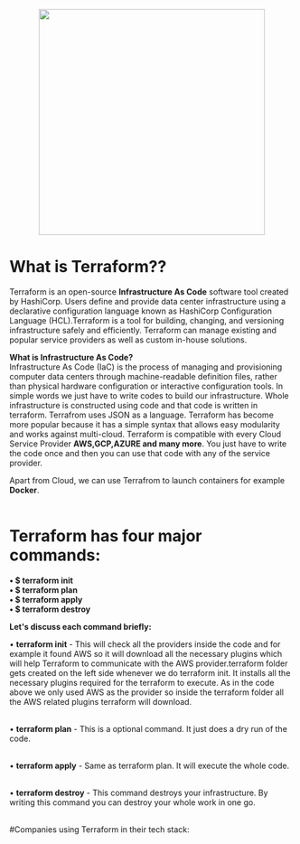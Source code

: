  <p align="center">
  <img src="https://user-images.githubusercontent.com/67653554/144899383-8c1d93a1-2111-4186-b516-7323fb85233b.png" width="400" hieght="400"/>
</p>

# What is Terraform??
Terraform is an open-source  **Infrastructure As Code** software tool created by HashiCorp. Users define and provide data center infrastructure using a declarative configuration language known as HashiCorp Configuration Language (HCL).Terraform is a tool for building, changing, and versioning infrastructure safely and efficiently. Terraform can manage existing and popular service providers as well as custom in-house solutions.

**What is Infrastructure As Code?** <br>
Infrastructure As Code (IaC) is the process of managing and provisioning computer data centers through machine-readable definition files, rather than physical hardware configuration or interactive configuration tools. In simple words we just have to write codes to build our infrastructure. Whole infrastructure is constructed using code and that 
code is written in terraform. Terrafrom uses JSON as a language. Terraform  has become more popular because it has a simple syntax that allows easy modularity and works against multi-cloud. Terraform is compatible with every Cloud Service Provider **AWS,GCP,AZURE and many more**. You just have to write the code once and then you can use that code with
any of the service provider. <br>

Apart from Cloud, we can use Terrafrom to launch containers for example **Docker**. <br> <br>

# Terraform has four major commands:

**• $ terraform init <br>
• $ terraform plan <br>
• $ terraform apply <br>
• $ terraform destroy**<br>

**Let's discuss each command briefly:**  <br>

• **terraform init** - This will check all the providers inside the code and for example it found AWS so it will download all the necessary plugins which will help Terraform to communicate with the AWS provider.terraform folder gets created on the left side whenever we do terraform init. It installs all the necessary plugins required for the terraform to execute. As in the code above we only used AWS as the provider so inside the terraform folder all the AWS related plugins terraform will download.<br>
<br>

• **terraform plan** - This is a optional command. It just does a dry run of the code. <br>
<br>

• **terraform apply** - Same as terraform plan. It will execute the whole code. <br>
<br>

• **terraform destroy** - This command destroys your infrastructure. By writing this command you can destroy your whole work in one go. <br>
<br>

#Companies using Terraform in their tech stack:

